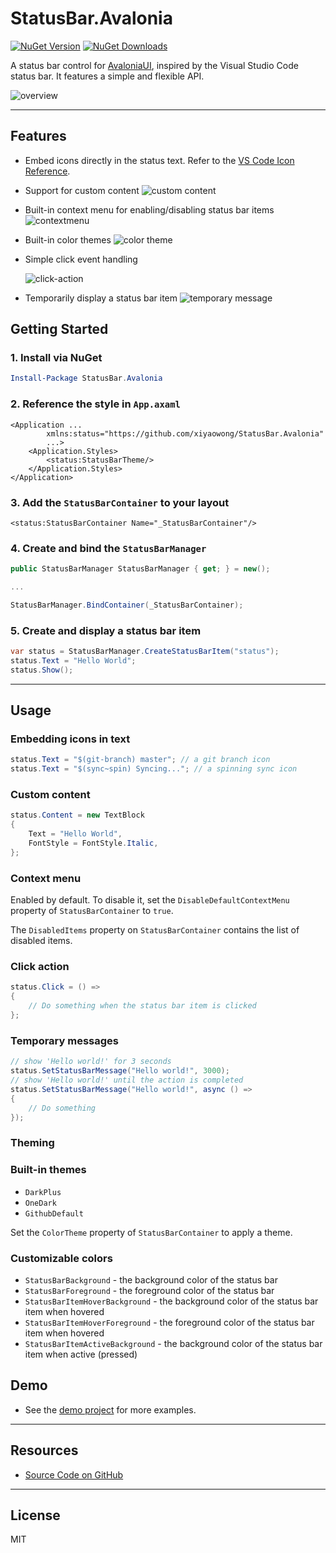 # StatusBar.Avalonia

[![NuGet Version](https://img.shields.io/nuget/v/StatusBar.Avalonia.svg)](https://www.nuget.org/packages/StatusBar.Avalonia)
[![NuGet Downloads](https://img.shields.io/nuget/dt/StatusBar.Avalonia.svg)](https://www.nuget.org/packages/StatusBar.Avalonia)

A status bar control for [AvaloniaUI](https://avaloniaui.net), inspired by the Visual Studio Code status bar.
It features a simple and flexible API.

![overview](https://github.com/user-attachments/assets/fe224d00-cd77-4764-955e-24ad3cfbb0b3)

---

## Features

- Embed icons directly in the status text. Refer to
  the [VS Code Icon Reference](https://code.visualstudio.com/api/references/icons-in-labels#icons-in-labels).

- Support for custom content
  ![custom content](https://github.com/user-attachments/assets/530cea1c-ee4f-4970-9341-586711bf83d2)

- Built-in context menu for enabling/disabling status bar items
  ![contextmenu](https://github.com/user-attachments/assets/0f30161b-1a65-494d-9010-f9d970544259)

- Built-in color themes
  ![color theme](https://github.com/user-attachments/assets/c0b361bc-1cb9-42a2-a4bf-dace58a79cee)

- Simple click event handling

  ![click-action](https://github.com/user-attachments/assets/86b045f6-479b-477b-90a2-5e251d3919c1)

- Temporarily display a status bar item
  ![temporary message](https://github.com/user-attachments/assets/ce8ff890-3447-4d84-b50e-27b3de0ae337)

## Getting Started

### 1. Install via NuGet

```powershell
Install-Package StatusBar.Avalonia
```

### 2. Reference the style in `App.axaml`

```xaml
<Application ...
        xmlns:status="https://github.com/xiyaowong/StatusBar.Avalonia"
        ...>
    <Application.Styles>
        <status:StatusBarTheme/>
    </Application.Styles>
</Application>
```

### 3. Add the `StatusBarContainer` to your layout

```xaml
<status:StatusBarContainer Name="_StatusBarContainer"/>
```

### 4. Create and bind the `StatusBarManager`

```csharp
public StatusBarManager StatusBarManager { get; } = new();

...

StatusBarManager.BindContainer(_StatusBarContainer);
```

### 5. Create and display a status bar item

```csharp
var status = StatusBarManager.CreateStatusBarItem("status");
status.Text = "Hello World";
status.Show();
```

---

## Usage

### Embedding icons in text

```csharp
status.Text = "$(git-branch) master"; // a git branch icon
status.Text = "$(sync~spin) Syncing..."; // a spinning sync icon
```

### Custom content

```csharp
status.Content = new TextBlock
{
    Text = "Hello World",
    FontStyle = FontStyle.Italic,
};
```

### Context menu

Enabled by default. To disable it, set the `DisableDefaultContextMenu` property of `StatusBarContainer` to `true`.

The `DisabledItems` property on `StatusBarContainer` contains the list of disabled items.

### Click action

```csharp
status.Click = () =>
{
    // Do something when the status bar item is clicked
};
```

### Temporary messages

```csharp
// show 'Hello world!' for 3 seconds
status.SetStatusBarMessage("Hello world!", 3000);
// show 'Hello world!' until the action is completed
status.SetStatusBarMessage("Hello world!", async () =>
{
    // Do something
});
```

### Theming

### Built-in themes

- `DarkPlus`
- `OneDark`
- `GithubDefault`

Set the `ColorTheme` property of `StatusBarContainer` to apply a theme.

### Customizable colors

- `StatusBarBackground` - the background color of the status bar
- `StatusBarForeground` - the foreground color of the status bar
- `StatusBarItemHoverBackground` - the background color of the status bar item when hovered
- `StatusBarItemHoverForeground` - the foreground color of the status bar item when hovered
- `StatusBarItemActiveBackground` - the background color of the status bar item when active (pressed)

## Demo

* See
  the [demo project](https://github.com/xiyaowong/StatusBar.Avalonia/blob/main/demo/StatusBarDemo/ViewModels/MainViewModel.cs)
  for more examples.

---

## Resources

* [Source Code on GitHub](https://github.com/xiyaowong/StatusBar.Avalonia)

---

## License

MIT

